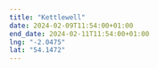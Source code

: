 ```yaml
---
title: "Kettlewell"
date: 2024-02-09T11:54:00+01:00
end_date: 2024-02-11T11:54:00+01:00
lng: "-2.0475"
lat: "54.1472"
---
```

